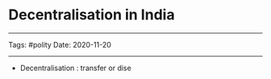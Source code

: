 # Decentralisation in India
---

 Tags: #polity 
 Date: 2020-11-20

---

* Decentralisation : transfer or dise